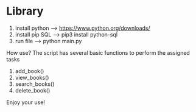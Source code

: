 # Library

1.   install python --> https://www.python.org/downloads/
2.   install pip SQL --> pip3 install python-sql
3.   run file --> python main.py

How use?
  The script has several basic functions to perform the assigned tasks
  1. add_book()
  2. view_books()
  3. search_books()
  4. delete_book()






Enjoy your use!
